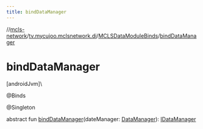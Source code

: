 ```yaml
---
title: bindDataManager
---
```

//[mcls-network](../../../index.html)/[tv.mycujoo.mclsnetwork.di](../index.html)/[MCLSDataModuleBinds](index.html)/[bindDataManager](bind-data-manager.html)



# bindDataManager



[androidJvm]\




@Binds



@Singleton



abstract fun [bindDataManager](bind-data-manager.html)(dateManager: [DataManager](../../tv.mycujoo.mclsnetwork.api/-data-manager/index.html)): [IDataManager](../../tv.mycujoo.mclsnetwork.data/-i-data-manager/index.html)




